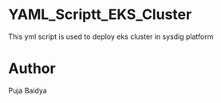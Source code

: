# YAML_Scriptt_EKS_Cluster
This yml script is used to deploy eks cluster in sysdig platform
# Author
Puja Baidya
